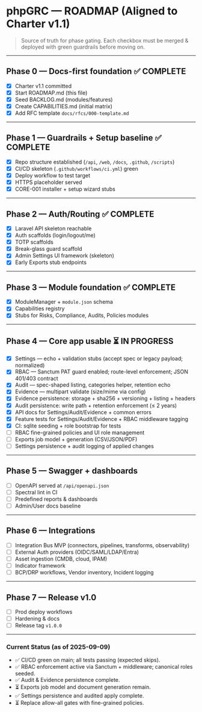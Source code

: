 # phpGRC — ROADMAP (Aligned to Charter v1.1)

> Source of truth for phase gating. Each checkbox must be merged & deployed with green guardrails before moving on.

---

## Phase 0 — Docs-first foundation ✅ COMPLETE
- [x] Charter v1.1 committed
- [x] Start ROADMAP.md (this file)
- [x] Seed BACKLOG.md (modules/features)
- [x] Create CAPABILITIES.md (initial matrix)
- [x] Add RFC template `docs/rfcs/000-template.md`

---

## Phase 1 — Guardrails + Setup baseline ✅ COMPLETE
- [x] Repo structure established (`/api`, `/web`, `/docs`, `.github`, `/scripts`)
- [x] CI/CD skeleton (`.github/workflows/ci.yml`) green
- [x] Deploy workflow to test target
- [x] HTTPS placeholder served
- [x] CORE-001 installer + setup wizard stubs

---

## Phase 2 — Auth/Routing ✅ COMPLETE
- [x] Laravel API skeleton reachable
- [x] Auth scaffolds (login/logout/me)
- [x] TOTP scaffolds
- [x] Break-glass guard scaffold
- [x] Admin Settings UI framework (skeleton)
- [x] Early Exports stub endpoints

---

## Phase 3 — Module foundation ✅ COMPLETE
- [x] ModuleManager + `module.json` schema
- [x] Capabilities registry
- [x] Stubs for Risks, Compliance, Audits, Policies modules

---

## Phase 4 — Core app usable ⏳ IN PROGRESS
- [x] Settings — echo + validation stubs (accept spec or legacy payload; normalized)
- [x] RBAC — Sanctum PAT guard enabled; route-level enforcement; JSON 401/403 contract
- [x] Audit — spec-shaped listing, categories helper, retention echo
- [x] Evidence — multipart validate (size/mime via config)
- [x] Evidence persistence: storage + sha256 + versioning + listing + headers
- [x] Audit persistence: write path + retention enforcement (≤ 2 years)
- [x] API docs for Settings/Audit/Evidence + common errors
- [x] Feature tests for Settings/Audit/Evidence + RBAC middleware tagging
- [x] CI: sqlite seeding + role bootstrap for tests
- [ ] RBAC fine-grained policies and UI role management
- [ ] Exports job model + generation (CSV/JSON/PDF)
- [ ] Settings persistence + audit logging of applied changes

---

## Phase 5 — Swagger + dashboards
- [ ] OpenAPI served at `/api/openapi.json`
- [ ] Spectral lint in CI
- [ ] Predefined reports & dashboards
- [ ] Admin/User docs baseline

---

## Phase 6 — Integrations
- [ ] Integration Bus MVP (connectors, pipelines, transforms, observability)
- [ ] External Auth providers (OIDC/SAML/LDAP/Entra)
- [ ] Asset ingestion (CMDB, cloud, IPAM)
- [ ] Indicator framework
- [ ] BCP/DRP workflows, Vendor inventory, Incident logging

---

## Phase 7 — Release v1.0
- [ ] Prod deploy workflows
- [ ] Hardening & docs
- [ ] Release tag `v1.0.0`

---

### Current Status (as of 2025-09-09)
- ✅ CI/CD green on main; all tests passing (expected skips).
- ✅ RBAC enforcement active via Sanctum + middleware; canonical roles seeded.
- ✅ Audit & Evidence persistence complete.
- ⏳ Exports job model and document generation remain.
- ✅ Settings persistence and audited apply complete.
- ⏳ Replace allow-all gates with fine-grained policies.
